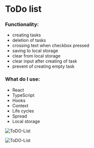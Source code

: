 # ToDo list
  
  ### Functionality:

   - creating tasks
   - deletion of tasks
   - crossing text when checkbox pressed
   - saving to local storage
   - clear from local storage
   - clear input after creating of task
   - prevent of creating empty task


  ### What do I use:

   * React
   * TypeScript
   * Hooks
   * Context
   * Life cycles
   * Spread
   * Local storage

![ToDO-List](https://github.com/beastbs/screenshots-app/blob/main/screenshot/ToDo_2.png?raw=true)

![ToDO-List](https://github.com/beastbs/screenshots-app/blob/main/screenshot/ToDO_1.png?raw=true)
